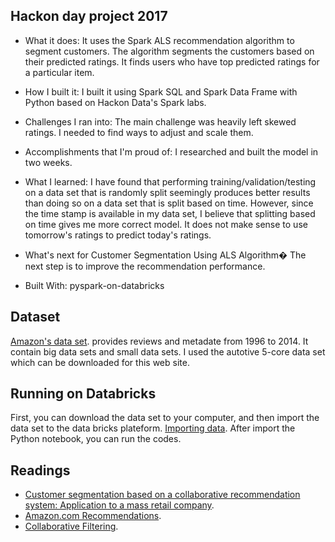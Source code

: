 ## Hackon day project 2017

* What it does: 
It uses the Spark ALS recommendation algorithm to segment customers. The algorithm segments the customers based on their predicted ratings. It finds users who have top predicted ratings for a particular item.

* How I built it:
I built it using Spark SQL and Spark Data Frame with Python based on Hackon Data's Spark labs.

* Challenges I ran into:
The main challenge was heavily left skewed ratings. I needed to find ways to adjust and scale them.

* Accomplishments that I'm proud of:
I researched and built the model in two weeks.

* What I learned:
I have found that performing training/validation/testing on a data set that is randomly split seemingly produces better results than doing so on a data set that is split based on time. However, since the time stamp is available in my data set, I believe that splitting based on time gives me more correct model. It does not make sense to use tomorrow's ratings to predict today's ratings.

* What's next for Customer Segmentation Using ALS Algorithm�
The next step is to improve the recommendation performance.

* Built With:
pyspark-on-databricks

## Dataset
[Amazon's data set](http://jmcauley.ucsd.edu/data/amazon/). provides reviews and metadate from 1996 to 2014. It contain big data sets and small data sets. I used the autotive 5-core data set which can be downloaded for this web site.


## Running on Databricks
First, you can download the data set to your computer, and then import the data set to the data bricks plateform. [Importing data](https://docs.databricks.com/user-guide/importing-data.html). After import the Python notebook, you can run the codes.


## Readings
- [Customer segmentation based on a collaborative recommendation system: Application to a mass retail company](https://www.ig.fpms.ac.be/sites/default/files/Customer%20segmentation%20based%20on%20a%20collaborative%20recommendation%20system:%20Application%20to%20a%20mass%20retail%20company_0.pdf).
- [Amazon.com Recommendations](https://www.cs.umd.edu/~samir/498/Amazon-Recommendations.pdf).
- [Collaborative Filtering](http://spark.apache.org/docs/2.2.0/mllib-collaborative-filtering.html#collaborative-filtering).

